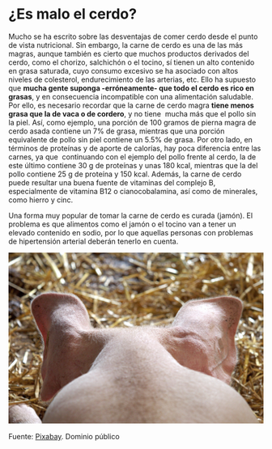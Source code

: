# ¿Es malo el cerdo?

Mucho se ha escrito sobre las desventajas de comer cerdo desde el punto de vista nutricional. Sin embargo, la carne de cerdo es una de las más magras, aunque también es cierto que muchos productos derivados del cerdo, como el chorizo, salchichón o el tocino, sí tienen un alto contenido en grasa saturada, cuyo consumo excesivo se ha asociado con altos niveles de colesterol, endurecimiento de las arterias, etc. Ello ha supuesto que **mucha gente suponga -erróneamente- que todo el cerdo es rico en grasas**, y en consecuencia incompatible con una alimentación saludable. Por ello, es necesario recordar que la carne de cerdo magra **tiene menos grasa que la de vaca o de cordero**, y no tiene  mucha más que el pollo sin la piel. Así, como ejemplo, una porción de 100 gramos de pierna magra de cerdo asada contiene un 7% de grasa, mientras que una porción equivalente de pollo sin piel contiene un 5.5% de grasa. Por otro lado, en términos de proteínas y de aporte de calorías, hay poca diferencia entre las carnes, ya que  continuando con el ejemplo del pollo frente al cerdo, la de este último contiene 30 g de proteínas y unas 180 kcal, mientras que la del pollo contiene 25 g de proteína y 150 kcal. Además, la carne de cerdo puede resultar una buena fuente de vitaminas del complejo B, especialmente de vitamina B12 o cianocobalamina, así como de minerales, como hierro y cinc.

Una forma muy popular de tomar la carne de cerdo es curada (jamón). El problema es que alimentos como el jamón o el tocino van a tener un elevado contenido en sodio, por lo que aquellas personas con problemas de hipertensión arterial deberán tenerlo en cuenta.


![](img/pig-1639583_1920.jpg)


Fuente: [Pixabay](https://pixabay.com/es/cerdo-orejas-la-cabeza-animales-1639583/). Dominio público
